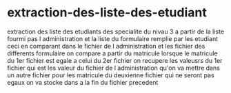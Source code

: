# extraction-des-liste-des-etudiant
extraction des liste des etudiants des specialite du nivau 3 a partir de la liste fourmi pas l administration et la liste du formulaire remplie par les etudiant
ceci en comparant dans le fichier de l administration et les fichier des differents formulaire 
on compare a partir du matricule lorsque le matricule du 1er fichier est egale a celui du 2er fichier 
on recupere les valeusrs du 1er fichier qui est les valeur du fichier de l administration  qu'on va mettre dans un autre fichier
pour les matricule du deuxienne fichier qui ne seront pas egaux on va stocke dans a la fin du fichier precedent 
